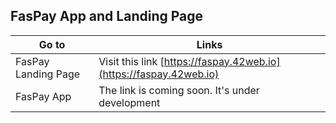 ## FasPay App and Landing Page


| Go to | Links |
| --- | --- |
| FasPay Landing Page | Visit this link [https://faspay.42web.io](https://faspay.42web.io) |
| FasPay App | The link is coming soon. It's under development |
